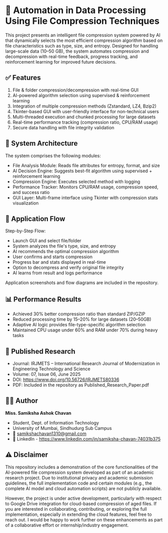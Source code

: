 # 🤖 Automation in Data Processing Using File Compression Techniques
This project presents an intelligent file compression system powered by AI that dynamically selects the most efficient compression algorithm based on file characteristics such as type, size, and entropy. Designed for handling large-scale data (10–50 GB), the system automates compression and decompression with real-time feedback, progress tracking, and reinforcement learning for improved future decisions.

## ✅ Features
1. File & folder compression/decompression with real-time GUI
2. AI-powered algorithm selection using supervised & reinforcement learning
3. Integration of multiple compression methods (Zstandard, LZ4, Bzip2)
4. Tkinter-based GUI with user-friendly interface for non-technical users
5. Multi-threaded execution and chunked processing for large datasets
6. Real-time performance tracking (compression ratio, CPU/RAM usage)
7. Secure data handling with file integrity validation
## 🧩 System Architecture
The system comprises the following modules:
- File Analysis Module: Reads file attributes for entropy, format, and size
- AI Decision Engine: Suggests best-fit algorithm using supervised + reinforcement learning
- Compression Engine: Executes selected method with logging
- Performance Tracker: Monitors CPU/RAM usage, compression speed, and success ratio
- GUI Layer: Multi-frame interface using Tkinter with compression stats visualization

## 🔁 Application Flow
Step-by-Step Flow:
- Launch GUI and select file/folder
- System analyzes the file's type, size, and entropy
- AI recommends the optimal compression algorithm
- User confirms and starts compression
- Progress bar and stats displayed in real-time
- Option to decompress and verify original file integrity
- AI learns from result and logs performance

Application screenshots and flow diagrams are included in the repository.

## 📊 Performance Results
- Achieved 30% better compression ratio than standard ZIP/GZIP
- Reduced processing time by 15–20% for large datasets (20–50GB)
- Adaptive AI logic provides file-type-specific algorithm selection
- Maintained CPU usage under 60% and RAM under 70% during heavy tasks

## 📂 Published Research
- Journal: IRJMETS – International Research Journal of Modernization in Engineering Technology and Science
- Volume: 07, Issue 06, June 2025
- DOI: https://www.doi.org/10.56726/IRJMETS80336
- PDF: Included in the repository as Published_Research_Paper.pdf

## 👩‍💻 Author
**Miss. Samiksha Ashok Chavan**
* Student, Dept. of Information Technology
* University of Mumbai, Sindhudurg Sub Campus
* 📧 [samikshachavan1310@gmail.com](mailto:samikshachavan1310@gmail.com)
* 🔗 LinkedIn - https://www.linkedin.com/in/samiksha-chavan-74031b375

## ⚠️ Disclaimer
This repository includes a demonstration of the core functionalities of the AI-powered file compression system developed as part of an academic research project. Due to institutional privacy and academic submission guidelines, the full implementation code and certain modules (e.g., the complete AI model and cloud automation scripts) are not publicly available.

However, the project is under active development, particularly with respect to Google Drive integration for cloud-based compression of aged files.
If you are interested in collaborating, contributing, or exploring the full implementation, especially in extending the cloud features, feel free to reach out. I would be happy to work further on these enhancements as part of a collaborative effort or internship/industry engagement.
